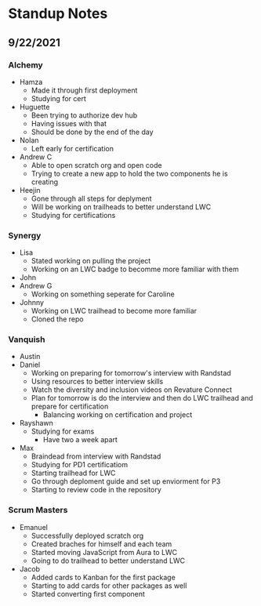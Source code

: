 # Standup Notes

## 9/22/2021

### Alchemy
- Hamza
  - Made it through first deployment
  - Studying for cert
- Huguette
  - Been trying to authorize dev hub
  - Having issues with that
  - Should be done by the end of the day
- Nolan
  - Left early for certification
- Andrew C
  - Able to open scratch org and open code
  - Trying to create a new app to hold the two components he is creating
- Heejin
  - Gone through all steps for deplyment
  - Will be working on trailheads to better understand LWC
  - Studying for certifications

### Synergy
- Lisa
  - Stated working on pulling the project
  - Working on an LWC badge to becomme more familiar with them
- John
- Andrew G
  - Working on something seperate for Caroline
- Johnny
  - Working on LWC trailhead to become more familiar
  - Cloned the repo

### Vanquish
- Austin
- Daniel
  - Working on preparing for tomorrow's interview with Randstad
  - Using resources to better interview skills
  - Watch the diversity and inclusion videos on Revature Connect
  - Plan for tomorrow is do the interview and then do LWC trailhead and prepare for certification
    - Balancing working on certification and project
- Rayshawn
  - Studying for exams
    - Have two a week apart
- Max
  - Braindead from interview with Randstad
  - Studying for PD1 certificatiom
  - Starting trailhead for LWC
  - Go through deploment guide and set up enviorment for P3
  - Starting to review code in the repository

### Scrum Masters
- Emanuel
  - Successfully deployed scratch org
  - Created braches for himself and each team
  - Started moving JavaScript from Aura to LWC
  - Going to do trailhead to better understand LWC
- Jacob
  - Added cards to Kanban for the first package
  - Starting to add cards for other packages as well
  - Started converting first component
